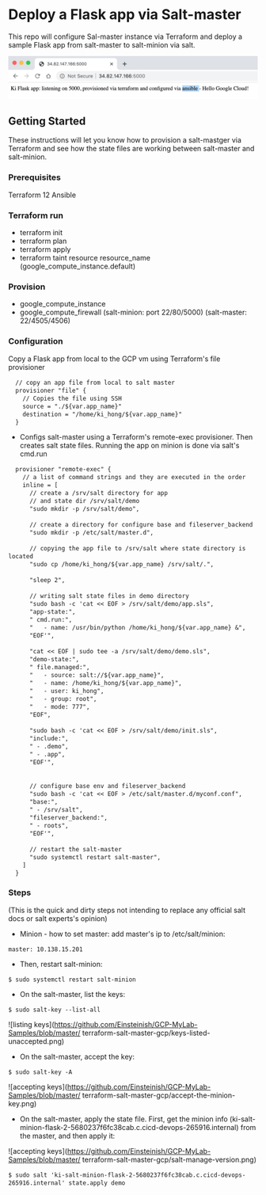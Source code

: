 # Deploy a Flask app via Salt-master

This repo will configure Sal-master instance via Terraform and deploy a sample Flask app from salt-master to salt-minion via salt.


![Output](https://github.com/Einsteinish/GCP-MyLab-Samples/blob/master/terraform-ansible-gcp-flask/terraform-ansible-flask.png)



## Getting Started

These instructions will let you know how to provision a salt-mastger via Terraform and see how the state files are working between salt-master and salt-minion. 

### Prerequisites

Terraform 12 
Ansible

### Terraform run
* terraform init
* terraform plan
* terraform apply
* terraform taint resource resource_name (google_compute_instance.default) 

### Provision
* google_compute_instance
* google_compute_firewall (salt-minion: port 22/80/5000) (salt-master: 22/4505/4506)

### Configuration
Copy a Flask app from local to the GCP vm using Terraform's file provisioner

```
  // copy an app file from local to salt master
  provisioner "file" {
    // Copies the file using SSH
    source = "./${var.app_name}"
    destination = "/home/ki_hong/${var.app_name}"
  }
```

* Configs salt-master using a Terraform's remote-exec provisioner. Then creates salt state files. Running the app on minion is done via salt's cmd.run

```
  provisioner "remote-exec" {
    // a list of command strings and they are executed in the order 
    inline = [
      // create a /srv/salt directory for app 
      // and state dir /srv/salt/demo
      "sudo mkdir -p /srv/salt/demo",
       
      // create a directory for configure base and fileserver_backend
      "sudo mkdir -p /etc/salt/master.d",

      // copying the app file to /srv/salt where state directory is located
      "sudo cp /home/ki_hong/${var.app_name} /srv/salt/.",

      "sleep 2",

      // writing salt state files in demo directory
      "sudo bash -c 'cat << EOF > /srv/salt/demo/app.sls",
      "app-state:",
      " cmd.run:",
      "   - name: /usr/bin/python /home/ki_hong/${var.app_name} &",
      "EOF'",

      "cat << EOF | sudo tee -a /srv/salt/demo/demo.sls",
      "demo-state:",
      " file.managed:",
      "   - source: salt://${var.app_name}",
      "   - name: /home/ki_hong/${var.app_name}",
      "   - user: ki_hong",
      "   - group: root",
      "   - mode: 777",
      "EOF",

      "sudo bash -c 'cat << EOF > /srv/salt/demo/init.sls",
      "include:",
      " - .demo",
      " - .app", 
      "EOF'",


      // configure base env and fileserver_backend
      "sudo bash -c 'cat << EOF > /etc/salt/master.d/myconf.conf",
      "base:",
      " - /srv/salt",
      "fileserver_backend:",
      " - roots",
      "EOF'",    

      // restart the salt-master
      "sudo systemctl restart salt-master",
    ]
  }
```

### Steps 
(This is the quick and dirty steps not intending to replace any official salt docs or salt experts's opinion)

* Minion - how to set master: 
add master's ip to /etc/salt/minion:
```
master: 10.138.15.201
```

* Then, restart salt-minion:
```
$ sudo systemctl restart salt-minion
```

* On the salt-master, list the keys:
```
$ sudo salt-key --list-all
```
![listing keys](https://github.com/Einsteinish/GCP-MyLab-Samples/blob/master/
terraform-salt-master-gcp/keys-listed-unaccepted.png)

* On the salt-master, accept the key:
```
$ sudo salt-key -A
```
![accepting keys](https://github.com/Einsteinish/GCP-MyLab-Samples/blob/master/
terraform-salt-master-gcp/accept-the-minion-key.png)

* On the salt-master, apply the state file.
First, get the minion info (ki-salt-minion-flask-2-5680237f6fc38cab.c.cicd-devops-265916.internal) from the master, and then apply it:

![accepting keys](https://github.com/Einsteinish/GCP-MyLab-Samples/blob/master/
terraform-salt-master-gcp/salt-manage-version.png)

```
$ sudo salt 'ki-salt-minion-flask-2-5680237f6fc38cab.c.cicd-devops-265916.internal' state.apply demo 
```


